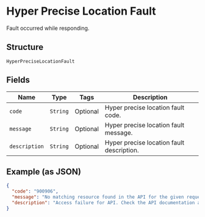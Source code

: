 
# Hyper Precise Location Fault

Fault occurred while responding.

## Structure

`HyperPreciseLocationFault`

## Fields

| Name | Type | Tags | Description |
|  --- | --- | --- | --- |
| `code` | `String` | Optional | Hyper precise location fault code. |
| `message` | `String` | Optional | Hyper precise location fault message. |
| `description` | `String` | Optional | Hyper precise location fault description. |

## Example (as JSON)

```json
{
  "code": "900906",
  "message": "No matching resource found in the API for the given request",
  "description": "Access failure for API. Check the API documentation and add a proper REST resource path to the invocation URL."
}
```

